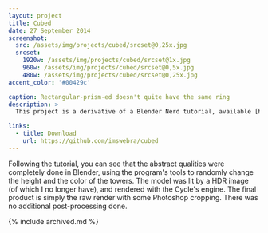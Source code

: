 ```yaml
---
layout: project
title: Cubed
date: 27 September 2014
screenshot:
  src: /assets/img/projects/cubed/srcset@0,25x.jpg
  srcset:
    1920w: /assets/img/projects/cubed/srcset@1x.jpg
    960w: /assets/img/projects/cubed/srcset@0,5x.jpg
    480w: /assets/img/projects/cubed/srcset@0,25x.jpg
accent_color: '#00429c'

caption: Rectangular-prism-ed doesn't quite have the same ring
description: >
  This project is a derivative of a Blender Nerd tutorial, available [here.](https://vimeo.com/21098838)

links:
  - title: Download
    url: https://github.com/imswebra/cubed
---
```


Following the tutorial, you can see that the abstract qualities were completely done in Blender, using the program's tools to randomly change the height and the color of the towers. The model was lit by a HDR image (of which I no longer have), and rendered with the Cycle's engine. The final product is simply the raw render with some Photoshop cropping. There was no additional post-processing done.

{% include archived.md %}
